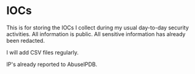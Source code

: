 # IOCs
This is for storing the IOCs I collect during my usual day-to-day security activities. 
All information is public. 
All sensitive information has already been redacted.

I will add CSV files regularly.

IP's already reported to AbuseIPDB.
